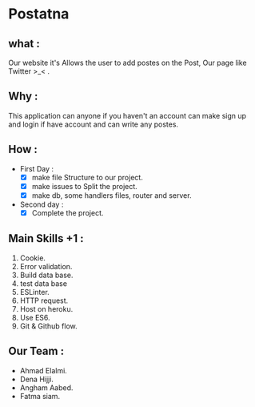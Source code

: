 # Postatna

## what :

   Our website it's Allows the user to add postes on the Post, Our page like Twitter >_< . 


## Why :

   This application can anyone if you haven't an account can make sign up and login if have account and can write any postes.


## How : 

  * First Day :
    - [x] make file Structure to our project.
    - [x] make issues to Split the project.
    - [x] make db, some handlers files, router and server.

  * Second day :
    - [x] Complete the project.

## Main Skills +1 :

   1. Cookie.
   2. Error validation.
   3. Build data base.
   4. test data base
   5. ESLinter.
   6. HTTP request.
   7. Host on heroku.
   8. Use ES6.
   9. Git & Github flow.    

## Our Team :

   * Ahmad Elalmi.
   * Dena Hijji.
   * Angham Aabed.
   * Fatma siam.